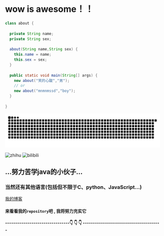 # wow is awesome！！
```java
class about {

  private String name;
  private String sex;
  
  about(String name,String sex) {
    this.name = name;
    this.sex = sex;
  }
  
  public static void main(String[] args) {
    new about("笑的心酸","男");  
    // or
    new about("mnmnmssd","boy");
  }
  
}
```
![](https://raw.githubusercontent.com/mnmnmssd/mnmnmssd/master/assets/github-contribution-grid-snake.svg)

![zhihu](https://stats.justsong.cn/api/zhihu?username=mnmnmssd)
![bilibili](https://stats.justsong.cn/api/bilibili/?id=3803911)

## ...努力苦学java的小伙子...
### 当然还有其他语言(包括但不限于C、python、JavaScript...)
[我的博客](https://blog.bigcry.asia)
#### 来看看我的`repository`吧 , **我将努力充实它**
#### --------------------------------👇 👇 👇 ---------------------------------------
